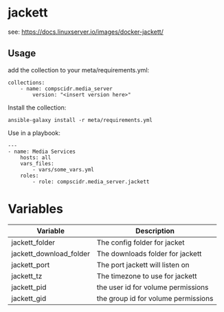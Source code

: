# jackett
see: https://docs.linuxserver.io/images/docker-jackett/

## Usage
add the collection to your meta/requirements.yml:
```
collections:
    - name: compscidr.media_server
        version: "<insert version here>"
```

Install the collection:
```
ansible-galaxy install -r meta/requirements.yml
```

Use in a playbook:
```
---
- name: Media Services
    hosts: all
    vars_files:
        - vars/some_vars.yml
    roles:
        - role: compscidr.media_server.jackett
```

# Variables
Variable                                | Description
--------------------------------------- | ------------------------------------------------------------------------------------------------------------------------------------------------------------------------------------------------------
jackett_folder                          | The config folder for jacket
jackett_download_folder                 | The downloads folder for jackett
jackett_port                            | The port jackett will listen on
jackett_tz                              | The timezone to use for jackett
jackett_pid                             | the user id for volume permissions
jackett_gid                             | the group id for volume permissions